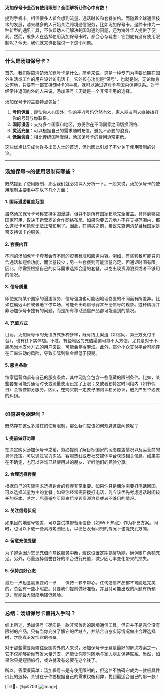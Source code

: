 **汤加保号卡是否有使用限制？全面解析让你心中有数！**

提到手机卡，相信很多人都会想到流量、通话时长和套餐价格。而随着全球通信技术的发展，越来越多的人开始关注跨境通信服务，比如汤加保号卡。这种卡作为一种新型的通讯工具，不仅帮助人们解决跨国沟通的问题，还为海外华人提供了便利。然而，很多人在选择使用汤加保号卡时，都会心存疑虑：它到底有没有使用限制呢？今天，我们就来详细探讨一下这个问题。

---

### **什么是汤加保号卡？**

首先，我们得搞清楚汤加保号卡是什么。简单来说，这是一种专门为需要长期在国外生活或工作的用户设计的电话卡。它的核心功能是“保号”，也就是说，无论你身处何地，只要有一部支持SIM卡的手机，就可以通过这张卡与国内保持联系。对于经常往返国内外的人来说，汤加保号卡无疑是一个非常实用的选择。

汤加保号卡的主要特点包括：

1. **号码保留**：即使你人在国外，你的手机号码仍然有效，家人朋友可以直接拨打你的号码与你联系。
2. **国际漫游**：支持多个国家和地区，方便你在不同国家之间切换网络。
3. **灵活充值**：可以根据自己的需求随时充值，避免不必要的浪费。
4. **低廉资费**：相比传统国际漫游，汤加保号卡的费用通常更低。

这些优点让它成为许多出国人士的首选，但也因此引发了不少关于使用限制的讨论。

---

### **汤加保号卡的使用限制有哪些？**

既然提到了使用限制，那么我们就必须深入分析一下。一般来说，汤加保号卡的使用限制主要集中在以下几个方面：

#### **1. 国际漫游覆盖范围**
虽然汤加保号卡号称支持多国漫游，但并不是所有国家都能完全覆盖。具体到哪些国家可用，取决于运营商的合作网络布局。如果你要去的地方不在支持范围内，那么这张卡可能就无法正常使用了。因此，在购买之前，建议先查询清楚目标国家是否支持该卡的服务。

#### **2. 套餐内容**
不同的汤加保号卡套餐会有不同的资费标准和服务内容。例如，有些套餐可能只包含通话和短信功能，而流量较少；另一些套餐则可能流量充足，但通话时间有限。因此，你需要根据自己的实际需求选择合适的套餐，以免出现资源浪费或者不够用的情况。

#### **3. 信号质量**
即使支持某个国家的漫游服务，信号强度也可能因地理位置的不同而有所差异。比如在偏远山区或者地下停车场，可能会出现信号弱甚至无信号的现象。这种情况并非汤加保号卡独有的问题，而是所有移动通信产品都可能遇到的情况。

#### **4. 充值方式**
目前，汤加保号卡的充值方式多种多样，既有线上渠道（如官网、第三方支付平台），也有线下实体店。不过，有些地区的充值渠道可能不太方便，尤其是对于不熟悉当地支付方式的用户来说，可能会觉得麻烦。此外，部分小众支付平台可能存在汇率波动的风险，导致实际到账金额低于预期。

#### **5. 服务条款**
每家运营商都有自己的服务条款，其中可能会包含一些隐藏的限制条件。比如，某些套餐可能对通话时长或流量使用设定了上限；又或者在特定时间段内（如节假日）会暂停部分服务。因此，在购买前一定要仔细阅读相关协议，避免产生不必要的纠纷。

---

### **如何避免被限制？**

既然存在这么多潜在的使用限制，那么我们应该如何规避这些问题呢？

#### **1. 提前做好功课**
在决定购买汤加保号卡之前，务必提前了解目标国家的网络覆盖情况以及运营商的具体政策。可以通过官方网站、客服热线或者社交媒体平台获取相关信息。如果实在不确定，也可以咨询已经使用过的朋友，听听他们的经验分享。

#### **2. 合理选择套餐**
根据自己的实际需求选择适合的套餐非常重要。如果你只是偶尔需要打电话回国，可以选择流量为主的套餐；如果你经常需要拨打电话，则应该优先考虑通话时间较长的版本。总之，尽量避免买回来后发现资源浪费或者不够用的情况。

#### **3. 关注信号状况**
如果目的地信号较差，可以尝试携带备用设备（如Wi-Fi热点）作为补充方案。同时，也可以下载一些离线地图应用，以便在没有网络的情况下也能找到方向。

#### **4. 留意充值提醒**
为了避免因为忘记充值而导致服务中断，建议设置定期提醒功能，确保账户余额充足。另外，尽量选择信誉良好的平台进行充值，减少因汇率变化带来的损失。

#### **5. 保持良好心态**
最后一点也是最重要的一点——保持一颗平常心。任何通信产品都不可能是完美的，总会有一些小瑕疵。只要我们提前做好准备，并且对可能出现的问题有所预见，就能最大限度地降低风险。

---

### **总结：汤加保号卡值得入手吗？**

综上所述，汤加保号卡确实是一款非常优秀的跨境通信工具，但它并不是完全没有限制的产品。只有当你充分了解它的优缺点，并结合自身实际情况做出合理选择时，才能真正发挥它的价值。

对于那些需要频繁往返国内外的人来说，汤加保号卡无疑是最好的解决方案之一。它不仅能够帮你节省大量开支，还能让你随时随地与家人朋友保持联系。当然，如果你只是短期旅行，或许就没有必要花这个钱了。

所以，答案很简单：汤加保号卡是有使用限制的，但这并不妨碍它成为一款极具性价比的选择。关键在于你要根据自己的需求权衡利弊，找到最适合自己的那一款！

[TG💪+ @jx0703 ![Image](https://github.com/user-attachments/assets/dbca1d08-cadb-493c-b0ec-ad6f7a83f270)]